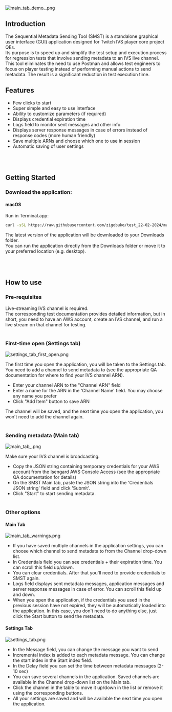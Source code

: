 ![main_tab_demo_.png](images%2Fmain_tab_demo_.png)
## Introduction

The Sequential Metadata Sending Tool (SMST) is a standalone graphical user interface (GUI) application designed for Twitch IVS player core project QEs.  
Its purpose is to speed up and simplify the test setup and execution process for regression tests that involve sending metadata to an IVS live channel.  
This tool eliminates the need to use Postman and allows test engineers to focus on player testing instead of performing manual actions to send metadata. The result is a significant reduction in test execution time.

## Features

- Few clicks to start
- Super simple and easy to use interface
- Ability to customize parameters (if required)
- Displays credential expiration time
- Logs field to monitor sent messages and other info
- Displays server response messages in case of errors instead of response codes (more human friendly)
- Save multiple ARNs and choose which one to use in session
- Automatic saving of user settings

<br/><br/>

## Getting Started

### Download the application:

#### macOS

Run in Terminal.app:

```bash
curl -sSL https://raw.githubusercontent.com/zigobuko/test_22-02-2024/main/download_latest_release.sh | bash
```

The latest version of the application will be downloaded to your Downloads folder.  
You can run the application directly from the Downloads folder or move it to your preferred location (e.g. desktop).

<br/><br/>

## How to use

### Pre-requisites
Live-streaming IVS channel is required.  
The corresponding test documentation provides detailed information, but in short, you need to have an AWS account, create an IVS channel, and run a live stream on that channel for testing.
<br/><br/>
### First-time open (Settings tab)
![settings_tab_first_open.png](images%2Fsettings_tab_first_open.png)

The first time you open the application, you will be taken to the Settings tab.  
You need to add a channel to send metadata to (see the appropriate QA documentation for where to find your IVS channel ARN).

- Enter your channel ARN to the "Channel ARN" field
- Enter a name for the ARN in the 'Channel Name' field. You may choose any name you prefer
- Click "Add Item" button to save ARN

The channel will be saved, and the next time you open the application, you won't need to add the channel again.
<br/><br/>
### Sending metadata (Main tab)
![main_tab_.png](images%2Fmain_tab_.png)

Make sure your IVS channel is broadcasting.
- Copy the JSON string containing temporary credentials for your AWS account from the Isengard AWS Console Access (see the appropriate QA documentation for details)
- On the SMST Main tab, paste the JSON string into the 'Credentials JSON string' field and click 'Submit'.
- Click "Start" to start sending metadata.
<br/><br/>
### Other options

#### Main Tab
![main_tab_warnings.png](images%2Fmain_tab_warnings.png)
- If you have saved multiple channels in the application settings, you can choose which channel to send metadata to from the Channel drop-down list.
- In Credentials field you can see credentials + their expiration time. You can scroll this field up/down.
- You can clear credentials. After that you'll need to provide credentials to SMST again.
- Logs field displays sent metadata messages, application messages and server response messages in case of error. You can scroll this field up and down.
- When you open the application, if the credentials you used in the previous session have not expired, they will be automatically loaded into the application. In this case, you don't need to do anything else, just click the Start button to send the metadata. 

#### Settings Tab
![settings_tab.png](images%2Fsettings_tab.png)
- In the Message field, you can change the message you want to send 
- Incremental index is added to each metadata message. You can change the start index in the Start index field.
- In the Delay field you can set the time between metadata messages (2-10 sec)
- You can save several channels in the application. Saved channels are available in the Channel drop-down list on the Main tab.
- Click the channel in the table to move it up/down in the list or remove it using the corresponding buttons.
- All your settings are saved and will be available the next time you open the application.
